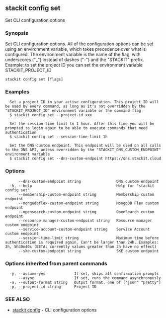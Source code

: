 ## stackit config set

Set CLI configuration options

### Synopsis

Set CLI configuration options. 
All of the configuration options can be set using an environment variable, which takes precedence over what is configured. 
The environment variable is the name of the flag, with underscores ("_") instead of dashes ("-") and the "STACKIT" prefix.
Example: to set the project ID you can set the environment variable STACKIT_PROJECT_ID

```
stackit config set [flags]
```

### Examples

```
  Set a project ID in your active configuration. This project ID will be used by every command, as long as it's not overridden by the "STACKIT_PROJECT_ID" environment variable or the command flag
  $ stackit config set --project-id xxx

  Set the session time limit to 1 hour. After this time you will be prompted to login again to be able to execute commands that need authentication
  $ stackit config set --session-time-limit 1h

  Set the DNS custom endpoint. This endpoint will be used on all calls to the DNS API, unless overridden by the "STACKIT_DNS_CUSTOM_ENDPOINT" environment variable
  $ stackit config set --dns-custom-endpoint https://dns.stackit.cloud
```

### Options

```
      --dns-custom-endpoint string                DNS custom endpoint
  -h, --help                                      Help for "stackit config set"
      --membership-custom-endpoint string         Membership custom endpoint
      --mongodbflex-custom-endpoint string        MongoDB Flex custom endpoint
      --opensearch-custom-endpoint string         OpenSearch custom endpoint
      --resource-manager-custom-endpoint string   Resource manager custom endpoint
      --service-account-custom-endpoint string    Service Account custom endpoint
      --session-time-limit string                 Maximum time before authentication is required again. Can't be larger than 24h. Examples: 3h, 5h30m40s (BETA: currently values greater than 2h have no effect)
      --ske-custom-endpoint string                SKE custom endpoint
```

### Options inherited from parent commands

```
  -y, --assume-yes             If set, skips all confirmation prompts
      --async                  If set, runs the command asynchronously
  -o, --output-format string   Output format, one of ["json" "pretty"]
  -p, --project-id string      Project ID
```

### SEE ALSO

* [stackit config](./stackit_config.md)	 - CLI configuration options

